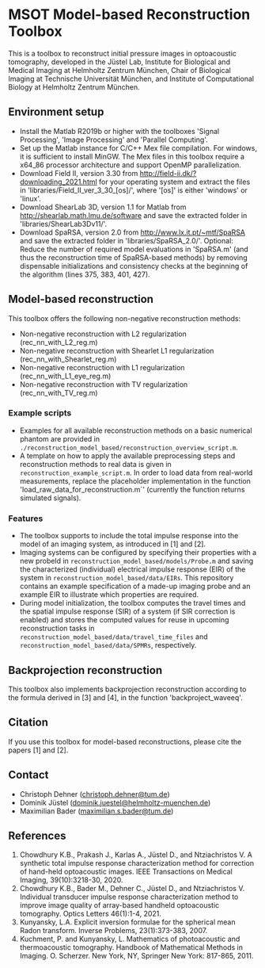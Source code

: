 # MSOT Model-based Reconstruction Toolbox
This is a toolbox to reconstruct initial pressure images in optoacoustic tomography, developed in the Jüstel Lab, Institute for Biological and Medical Imaging at Helmholtz Zentrum München, Chair of Biological Imaging at Technische Universität München, and Institute of Computational Biology at Helmholtz Zentrum München.

## Environment setup
* Install the Matlab R2019b or higher with the toolboxes 'Signal Processing', 'Image Processing' and 'Parallel Computing'.
* Set up the Matlab instance for C/C++ Mex file compilation. For windows, it is sufficient to install MinGW. The Mex files in this toolbox require a x64_86 processor architecture and support OpenMP parallelization.
* Download Field II, version 3.30 from http://field-ii.dk/?downloading_2021.html for your operating system and extract the files in 'libraries/Field_II_ver_3_30_[os]/', where '[os]' is either 'windows' or 'linux'.
* Download ShearLab 3D, version 1.1 for Matlab from http://shearlab.math.lmu.de/software and save the extracted folder in 'libraries/ShearLab3Dv11/'.
* Download SpaRSA, version 2.0 from http://www.lx.it.pt/~mtf/SpaRSA and save the extracted folder in 'libraries/SpaRSA_2.0/'. Optional: Reduce the number of required model evaluations in 'SpaRSA.m' (and thus the reconstruction time of SpaRSA-based methods) by removing dispensable initializations and consistency checks at the beginning of the algorithm (lines 375, 383, 401, 427).

## Model-based reconstruction
This toolbox offers the following non-negative reconstruction methods:
* Non-negative reconstruction with L2 regularization (rec_nn_with_L2_reg.m)
* Non-negative reconstruction with Shearlet L1 regularization (rec_nn_with_Shearlet_reg.m)
* Non-negative reconstruction with L1 regularization (rec_nn_with_L1_eye_reg.m)
* Non-negative reconstruction with TV regularization (rec_nn_with_TV_reg.m)

### Example scripts
* Examples for all available reconstruction methods on a basic numerical phantom are provided in `./reconstruction_model_based/reconstruction_overview_script.m`.
* A template on how to apply the available preprocessing steps and reconstruction methods to real data is given in `reconstruction_example_script.m`. In order to load data from real-world measurements, replace the placeholder implementation in the function 'load_raw_data_for_reconstruction.m`' (currently the function returns simulated signals).

### Features
* The toolbox supports to include the total impulse response into the model of an imaging system, as introduced in [1] and [2].
* Imaging systems can be configured by specifying their properties with a new probeId in `reconstruction_model_based/models/Probe.m` and saving the characterized (individual) electrical impulse response (EIR) of the system in `reconstruction_model_based/data/EIRs`. This repository contains an example specification of a made-up imaging probe and an example EIR to illustrate which properties are required.
* During model initialization, the toolbox computes the travel times and the spatial impulse response (SIR) of a system (if SIR correction is enabled) and stores the computed values for reuse in upcoming reconstruction tasks in `reconstruction_model_based/data/travel_time_files` and `reconstruction_model_based/data/SPMRs`, respectively.

## Backprojection reconstruction
This toolbox also implements backprojection reconstruction according to the formula derived in [3] and [4], in the function 'backproject_waveeq'.

## Citation
If you use this toolbox for model-based reconstructions, please cite the papers [1] and [2].

## Contact
* Christoph Dehner (christoph.dehner@tum.de)
* Dominik Jüstel (dominik.juestel@helmholtz-muenchen.de)
* Maximilian Bader (maximilian.s.bader@tum.de)

## References
1. Chowdhury K.B., Prakash J., Karlas A., Jüstel D., and Ntziachristos V. A synthetic total impulse response characterization method for correction of hand-held optoacoustic images. IEEE Transactions on Medical Imaging, 39(10):3218-30, 2020.
2. Chowdhury K.B., Bader M., Dehner C., Jüstel D., and Ntziachristos V. Individual transducer impulse response characterization method to improve image quality of array-based handheld optoacoustic tomography. Optics Letters 46(1):1-4, 2021.
3. Kunyansky, L.A. Explicit inversion formulae for the spherical mean Radon transform. Inverse Problems, 23(1):373-383, 2007.
4. Kuchment, P. and Kunyansky, L. Mathematics of photoacoustic and thermoacoustic tomography. Handbook of Mathematical Methods in Imaging. O. Scherzer. New York, NY, Springer New York: 817-865, 2011.



